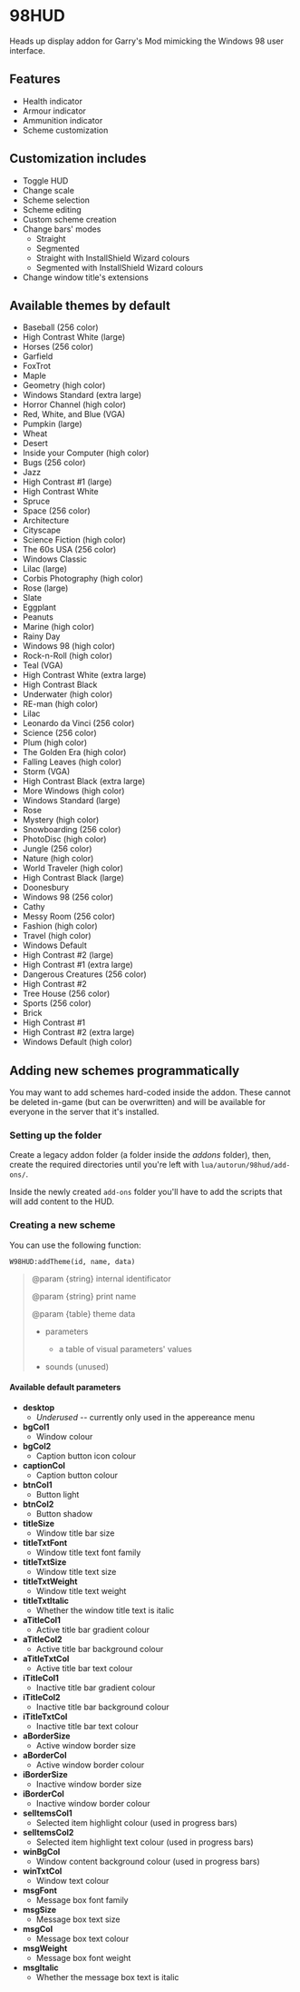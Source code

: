 # 98HUD
Heads up display addon for Garry's Mod mimicking the Windows 98 user interface.

## Features
+   Health indicator
+   Armour indicator
+   Ammunition indicator
+   Scheme customization

## Customization includes
+   Toggle HUD
+   Change scale
+   Scheme selection
+   Scheme editing
+   Custom scheme creation
+   Change bars' modes
    +   Straight
    +   Segmented
    +   Straight with InstallShield Wizard colours
    +   Segmented with InstallShield Wizard colours
+   Change window title's extensions

## Available themes by default
+   Baseball (256 color)
+   High Contrast White (large)
+   Horses (256 color)
+   Garfield
+   FoxTrot
+   Maple
+   Geometry (high color)
+   Windows Standard (extra large)
+   Horror Channel (high color)
+   Red, White, and Blue (VGA)
+   Pumpkin (large)
+   Wheat
+   Desert
+   Inside your Computer (high color)
+   Bugs (256 color)
+   Jazz
+   High Contrast #1 (large)
+   High Contrast White
+   Spruce
+   Space (256 color)
+   Architecture
+   Cityscape
+   Science Fiction (high color)
+   The 60s USA (256 color)
+   Windows Classic
+   Lilac (large)
+   Corbis Photography (high color)
+   Rose (large)
+   Slate
+   Eggplant
+   Peanuts
+   Marine (high color)
+   Rainy Day
+   Windows 98 (high color)
+   Rock-n-Roll (high color)
+   Teal (VGA)
+   High Contrast White (extra large)
+   High Contrast Black
+   Underwater (high color)
+   RE-man (high color)
+   Lilac
+   Leonardo da Vinci (256 color)
+   Science (256 color)
+   Plum (high color)
+   The Golden Era (high color)
+   Falling Leaves (high color)
+   Storm (VGA)
+   High Contrast Black (extra large)
+   More Windows (high color)
+   Windows Standard (large)
+   Rose
+   Mystery (high color)
+   Snowboarding (256 color)
+   PhotoDisc (high color)
+   Jungle (256 color)
+   Nature (high color)
+   World Traveler (high color)
+   High Contrast Black (large)
+   Doonesbury
+   Windows 98 (256 color)
+   Cathy
+   Messy Room (256 color)
+   Fashion (high color)
+   Travel (high color)
+   Windows Default
+   High Contrast #2 (large)
+   High Contrast #1 (extra large)
+   Dangerous Creatures (256 color)
+   High Contrast #2
+   Tree House (256 color)
+   Sports (256 color)
+   Brick
+   High Contrast #1
+   High Contrast #2 (extra large)
+   Windows Default (high color)

## Adding new schemes programmatically
You may want to add schemes hard-coded inside the addon. These cannot be deleted
in-game (but can be overwritten) and will be available for everyone in the server
that it's installed.

### Setting up the folder
Create a legacy addon folder (a folder inside the _addons_ folder), then,
create the required directories until you're left with `lua/autorun/98hud/add-ons/`.

Inside the newly created `add-ons` folder you'll have to add the scripts that will
add content to the HUD.

### Creating a new scheme
You can use the following function:

`W98HUD:addTheme(id, name, data)`

> @param {string} internal identificator
>
> @param {string} print name
>
> @param {table} theme data
>
>   +   parameters
>
>       +   a table of visual parameters' values
>
>   +   sounds (unused)

#### Available default parameters
+   **desktop**
    +   _Underused_ -- currently only used in the appereance menu
+   **bgCol1**
    +   Window colour
+   **bgCol2**
    +   Caption button icon colour
+   **captionCol**
    +   Caption button colour
+   **btnCol1**
    +   Button light
+   **btnCol2**
    +   Button shadow
+   **titleSize**
    +   Window title bar size
+   **titleTxtFont**
    +   Window title text font family
+   **titleTxtSize**
    +   Window title text size
+   **titleTxtWeight**
    +   Window title text weight
+   **titleTxtItalic**
    +   Whether the window title text is italic
+   **aTitleCol1**
    +   Active title bar gradient colour
+   **aTitleCol2**
    +   Active title bar background colour
+   **aTitleTxtCol**
    +   Active title bar text colour
+   **iTitleCol1**
    +   Inactive title bar gradient colour
+   **iTitleCol2**
    +   Inactive title bar background colour
+   **iTitleTxtCol**
    +   Inactive title bar text colour
+   **aBorderSize**
    +   Active window border size
+   **aBorderCol**
    +   Active window border colour
+   **iBorderSize**
    +   Inactive window border size
+   **iBorderCol**
    +   Inactive window border colour
+   **selItemsCol1**
    +   Selected item highlight colour (used in progress bars)
+   **selItemsCol2**
    +   Selected item highlight text colour (used in progress bars)
+   **winBgCol**
    +   Window content background colour (used in progress bars)
+   **winTxtCol**
    +   Window text colour
+   **msgFont**
    +   Message box font family
+   **msgSize**
    +   Message box text size
+   **msgCol**
    +   Message box text colour
+   **msgWeight**
    +   Message box font weight
+   **msgItalic**
    +   Whether the message box text is italic
